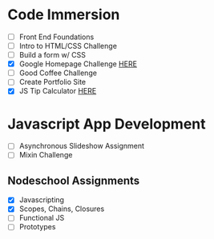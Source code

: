 # Code Immersion

- [ ] Front End Foundations
- [ ] Intro to HTML/CSS Challenge
- [ ] Build a form w/ CSS
- [x] Google Homepage Challenge [HERE][Google_Homepage]
- [ ] Good Coffee Challenge
- [ ] Create Portfolio Site
- [x] JS Tip Calculator [HERE][JS_Tip_Calc]

# Javascript App Development

- [ ] Asynchronous Slideshow Assignment
- [ ] Mixin Challenge

## Nodeschool Assignments

- [x] Javascripting
- [x] Scopes, Chains, Closures
- [ ] Functional JS
- [ ] Prototypes

[Google_Homepage]: https://github.com/krocker34/google_replica
[JS_Tip_Calc]: https://github.com/krocker34/tts_assignments/blob/master/tip_calculator.js

